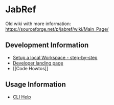 # JabRef

Old wiki with more information: https://sourceforge.net/p/jabref/wiki/Main_Page/

## Development Information

 * [Setup a local Workspace - step-by-step](Guidelines-for-setting-up-a-local-workspace)
 * [Developer landing page](https://sourceforge.net/p/jabref/wiki/Developing_and_extending_JabRef/)
 * [[Code Howtos]]

## Usage Information

 * [CLI Help](CLI-help)